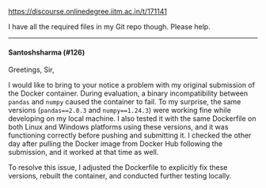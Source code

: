https://discourse.onlinedegree.iitm.ac.in/t/171141

I have all the required files in my Git repo though. Please help.</p><hr>

<h4>Santoshsharma (#126)</h4>
<p>Greetings, Sir,</p>
<p>I would like to bring to your notice a problem with my original submission of the Docker container. During evaluation, a binary incompatibility between <code>pandas</code> and <code>numpy</code> caused the container to fail. To my surprise, the same versions (<code>pandas==2.0.3</code> and <code>numpy==1.24.3</code>) were working fine while developing on my local machine. I also tested it with the same Dockerfile on both Linux and Windows platforms using these versions, and it was functioning correctly before pushing and submitting it. I checked the other day after pulling the Docker image from Docker Hub following the submission, and it worked at that time as well.</p>
<p>To resolve this issue, I adjusted the Dockerfile to explicitly fix these versions, rebuilt the container, and conducted further testing locally.